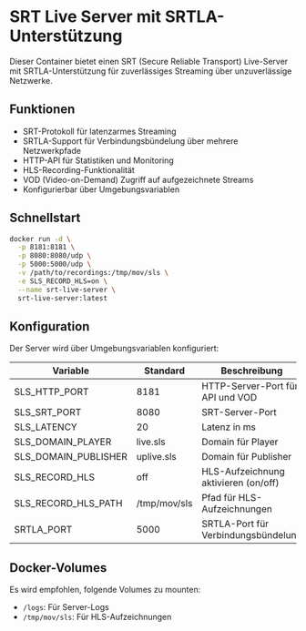 # SRT Live Server mit SRTLA-Unterstützung

Dieser Container bietet einen SRT (Secure Reliable Transport) Live-Server mit SRTLA-Unterstützung für zuverlässiges Streaming über unzuverlässige Netzwerke.

## Funktionen

- SRT-Protokoll für latenzarmes Streaming
- SRTLA-Support für Verbindungsbündelung über mehrere Netzwerkpfade
- HTTP-API für Statistiken und Monitoring
- HLS-Recording-Funktionalität
- VOD (Video-on-Demand) Zugriff auf aufgezeichnete Streams
- Konfigurierbar über Umgebungsvariablen

## Schnellstart

```bash
docker run -d \
  -p 8181:8181 \
  -p 8080:8080/udp \
  -p 5000:5000/udp \
  -v /path/to/recordings:/tmp/mov/sls \
  -e SLS_RECORD_HLS=on \
  --name srt-live-server \
  srt-live-server:latest
```

## Konfiguration

Der Server wird über Umgebungsvariablen konfiguriert:

| Variable | Standard | Beschreibung |
|----------|---------|-------------|
| SLS_HTTP_PORT | 8181 | HTTP-Server-Port für API und VOD |
| SLS_SRT_PORT | 8080 | SRT-Server-Port |
| SLS_LATENCY | 20 | Latenz in ms |
| SLS_DOMAIN_PLAYER | live.sls | Domain für Player |
| SLS_DOMAIN_PUBLISHER | uplive.sls | Domain für Publisher |
| SLS_RECORD_HLS | off | HLS-Aufzeichnung aktivieren (on/off) |
| SLS_RECORD_HLS_PATH | /tmp/mov/sls | Pfad für HLS-Aufzeichnungen |
| SRTLA_PORT | 5000 | SRTLA-Port für Verbindungsbündelung |

## Docker-Volumes

Es wird empfohlen, folgende Volumes zu mounten:
- `/logs`: Für Server-Logs
- `/tmp/mov/sls`: Für HLS-Aufzeichnungen